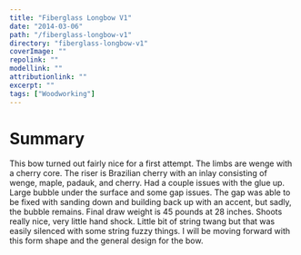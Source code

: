 ```yaml
---
title: "Fiberglass Longbow V1"
date: "2014-03-06"
path: "/fiberglass-longbow-v1"
directory: "fiberglass-longbow-v1"
coverImage: ""
repolink: ""
modellink: ""
attributionlink: ""
excerpt: ""
tags: ["Woodworking"]
---
```


# Summary

This bow turned out fairly nice for a first attempt. The limbs are wenge with a cherry core. The riser is Brazilian cherry with an inlay consisting of wenge, maple, padauk, and cherry. Had a couple issues with the glue up. Large bubble under the surface and some gap issues. The gap was able to be fixed with sanding down and building back up with an accent, but sadly, the bubble remains. Final draw weight is 45 pounds at 28 inches. Shoots really nice, very little hand shock. Little bit of string twang but that was easily silenced with some string fuzzy things. I will be moving forward with this form shape and the general design for the bow.
